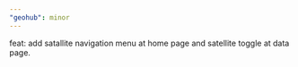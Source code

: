 ```yaml
---
"geohub": minor
---
```


feat: add satallite navigation menu at home page and satellite toggle at data page.
